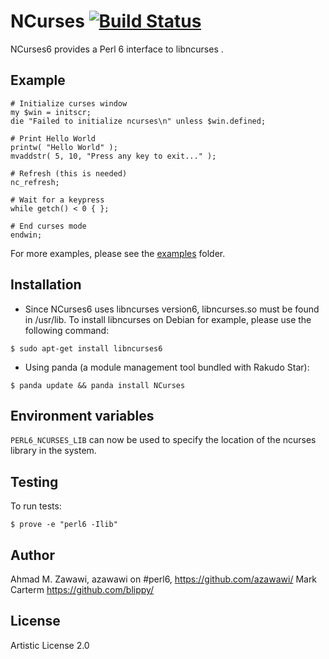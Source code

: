 # NCurses [![Build Status](https://travis-ci.org/azawawi/perl6-ncurses6.svg?branch=master)](https://travis-ci.org/azawawi/perl6-ncurses6)

NCurses6 provides a Perl 6 interface to libncurses .

## Example

```Perl6
# Initialize curses window
my $win = initscr;
die "Failed to initialize ncurses\n" unless $win.defined;

# Print Hello World
printw( "Hello World" );
mvaddstr( 5, 10, "Press any key to exit..." );

# Refresh (this is needed)
nc_refresh;

# Wait for a keypress
while getch() < 0 { };

# End curses mode
endwin;
```

For more examples, please see the [examples](examples) folder.

## Installation

* Since NCurses6 uses libncurses version6, libncurses.so must be found in /usr/lib.
To install libncurses on Debian for example, please use the following command:

```
$ sudo apt-get install libncurses6
```

* Using panda (a module management tool bundled with Rakudo Star):

```
$ panda update && panda install NCurses
```

## Environment variables

```PERL6_NCURSES_LIB``` can now be used to specify the location of the ncurses
library in the system.

## Testing

To run tests:

```
$ prove -e "perl6 -Ilib"
```

## Author

Ahmad M. Zawawi, azawawi on #perl6, https://github.com/azawawi/
Mark Carterm https://github.com/blippy/

## License

Artistic License 2.0

